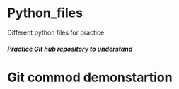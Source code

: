 # Python_files
Different python files for practice
##### Practice Git hub repository to understand 
# Git commod demonstartion
